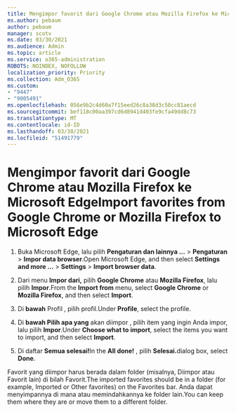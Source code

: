 ```yaml
---
title: Mengimpor favorit dari Google Chrome atau Mozilla Firefox ke Microsoft Edge
ms.author: pebaum
author: pebaum
manager: scotv
ms.date: 03/30/2021
ms.audience: Admin
ms.topic: article
ms.service: o365-administration
ROBOTS: NOINDEX, NOFOLLOW
localization_priority: Priority
ms.collection: Adm_O365
ms.custom:
- "9447"
- "9005491"
ms.openlocfilehash: 056e9b2c4d60a7f15eed26c8a38d3c50cc81aecd
ms.sourcegitcommit: bef118c00aa397cd6d8941d403fe9cfa49dd8c73
ms.translationtype: MT
ms.contentlocale: id-ID
ms.lasthandoff: 03/30/2021
ms.locfileid: "51491779"
---
```

# <a name="import-favorites-from-google-chrome-or-mozilla-firefox-to-microsoft-edge"></a><span data-ttu-id="0b1cf-102">Mengimpor favorit dari Google Chrome atau Mozilla Firefox ke Microsoft Edge</span><span class="sxs-lookup"><span data-stu-id="0b1cf-102">Import favorites from Google Chrome or Mozilla Firefox to Microsoft Edge</span></span>

1. <span data-ttu-id="0b1cf-103">Buka Microsoft Edge, lalu pilih **Pengaturan dan lainnya ...**  >  **Pengaturan**  >  **Impor data browser**.</span><span class="sxs-lookup"><span data-stu-id="0b1cf-103">Open Microsoft Edge, and then select **Settings and more ...** > **Settings** > **Import browser data**.</span></span>

1. <span data-ttu-id="0b1cf-104">Dari menu **Impor dari,** pilih **Google Chrome** atau **Mozilla Firefox**, lalu pilih **Impor**.</span><span class="sxs-lookup"><span data-stu-id="0b1cf-104">From the **Import from** menu, select **Google Chrome** or **Mozilla Firefox**, and then select **Import**.</span></span>

1. <span data-ttu-id="0b1cf-105">Di **bawah** Profil , pilih profil.</span><span class="sxs-lookup"><span data-stu-id="0b1cf-105">Under **Profile**, select the profile.</span></span>

1. <span data-ttu-id="0b1cf-106">Di **bawah Pilih apa yang** akan diimpor , pilih item yang ingin Anda impor, lalu pilih **Impor**.</span><span class="sxs-lookup"><span data-stu-id="0b1cf-106">Under **Choose what to import**, select the items you want to import, and then select **Import**.</span></span>

1. <span data-ttu-id="0b1cf-107">Di daftar **Semua selesai!**</span><span class="sxs-lookup"><span data-stu-id="0b1cf-107">In the **All done!**</span></span> <span data-ttu-id="0b1cf-108">, pilih **Selesai.**</span><span class="sxs-lookup"><span data-stu-id="0b1cf-108">dialog box, select **Done**.</span></span>

<span data-ttu-id="0b1cf-109">Favorit yang diimpor harus berada dalam folder (misalnya, Diimpor atau Favorit lain) di bilah Favorit.</span><span class="sxs-lookup"><span data-stu-id="0b1cf-109">The imported favorites should be in a folder (for example, Imported or Other favorites) on the Favorites bar.</span></span> <span data-ttu-id="0b1cf-110">Anda dapat menyimpannya di mana atau memindahkannya ke folder lain.</span><span class="sxs-lookup"><span data-stu-id="0b1cf-110">You can keep them where they are or move them to a different folder.</span></span>
